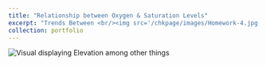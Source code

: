 ```yaml
---
title: "Relationship between Oxygen & Saturation Levels"
excerpt: "Trends Between <br/><img src='/chkpage/images/Homework-4.jpg' width='925' height='500'>"
collection: portfolio
---
```


![Visual displaying Elevation among other things](/chkpage/images/Homework-4.png)
